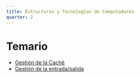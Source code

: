 ```yaml
---
title: Estructuras y Tecnologías de Computadores
quarter: 2
---
```


# Temario

* [Gestión de la Caché](etc/cache.md)
* [Gestión de la entrada/salida](etc/entrada-salida.md)
